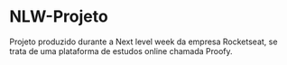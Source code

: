 # NLW-Projeto
 Projeto produzido durante a Next level week da empresa Rocketseat, se trata de uma plataforma de estudos online chamada Proofy.
